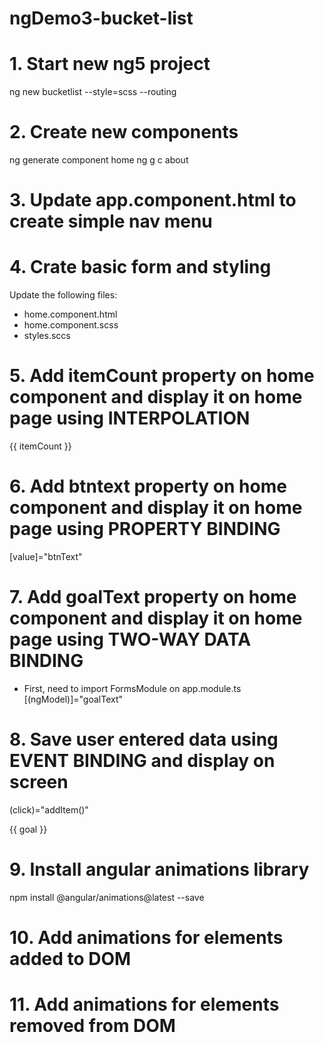 # ngDemo3-bucket-list

# 1. Start new ng5 project
ng new bucketlist --style=scss --routing

# 2. Create new components
ng generate component home
ng g c about

# 3. Update app.component.html to create simple nav menu

# 4. Crate basic form and styling
Update the following files:
- home.component.html
- home.component.scss
- styles.sccs

# 5. Add itemCount property on home component and display it on home page using INTERPOLATION
{{ itemCount }}

# 6. Add btntext property on home component and display it on home page using PROPERTY BINDING
[value]="btnText"

# 7. Add goalText property on home component and display it on home page using TWO-WAY DATA BINDING
- First, need to import FormsModule on app.module.ts
[(ngModel)]="goalText"

# 8. Save user entered data using EVENT BINDING and display on screen
(click)="addItem()"

<p class="life-container" *ngFor="let goal of goals">
  {{ goal }}
</p>

# 9. Install angular animations library
npm install @angular/animations@latest --save

# 10. Add animations for elements added to DOM

# 11. Add animations for elements removed from DOM

